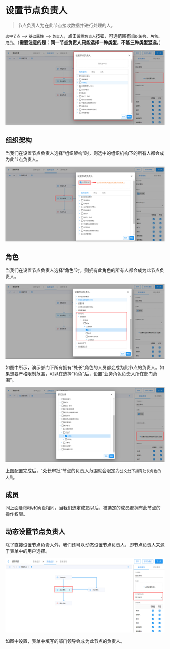 # 设置节点负责人

> 节点负责人为在此节点接收数据并进行处理的人。

`选中节点` --> `基础属性` --> `负责人`，点击`设置负责人`按钮，可选范围有`组织架构`、`角色`、`成员`。（**需要注意的是：同一节点负责人只能选择一种类型，不能三种类型混选。**）

![设置节点负责人](./images/add-node-director.png)

## 组织架构

当我们在设置节点负责人选择“组织架构”时，则选中的组织机构下的所有人都会成为此节点负责人。

![节点负责人_部门](./images/add-node-director_dept.png)

## 角色

当我们在设置节点负责人选择“角色”时，则拥有此角色的所有人都会成为此节点负责人。

![节点负责人_角色](./images/add-node-director_role.png)

如图中所示，演示部门下所有拥有“处长”角色的人员都会成为此节点的负责人。如果想要严格限制范围，可以在选择“角色”后，设置“业务角色负责人所在部门范围”。

![节点负责人_角色_部门范围](./images/add-node-director_role_dept.png)

上图配置完成后，“处长审批”节点的负责人范围就会限定为`公文处下拥有处长角色的人员`。

## 成员

同上面`组织架构`和`角色`相同，当我们选定成员以后，被选定的成员都拥有此节点的操作权限。

## 动态设置节点负责人

除了直接设置节点负责人外，我们还可以动态设置节点负责人，即节点负责人来源于表单中的用户选择。

![动态设置节点负责人](./images/add-node-director_dynamic.png)

如图中设置，表单中填写的部门领导会成为此节点的负责人。
